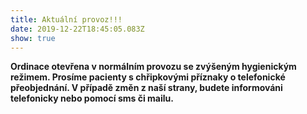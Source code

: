 ```yaml
---
title: Aktuální provoz!!!
date: 2019-12-22T18:45:05.083Z
show: true
---
```

**Ordinace otevřena v normálním provozu se zvýšeným hygienickým režimem. Prosíme pacienty s chřipkovými příznaky o telefonické přeobjednání. V případě změn z naší strany, budete informováni telefonicky nebo pomocí sms či mailu.**
